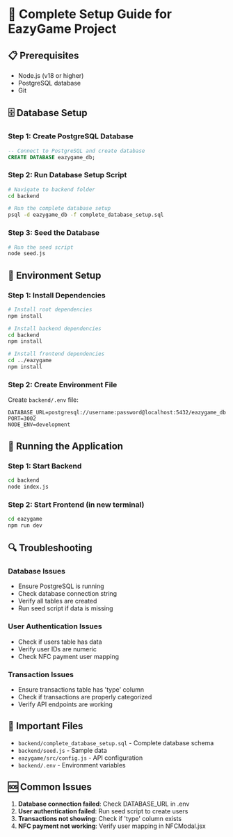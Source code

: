 # 🚀 Complete Setup Guide for EazyGame Project

## 📋 Prerequisites
- Node.js (v18 or higher)
- PostgreSQL database
- Git

## 🗄️ Database Setup

### Step 1: Create PostgreSQL Database
```sql
-- Connect to PostgreSQL and create database
CREATE DATABASE eazygame_db;
```

### Step 2: Run Database Setup Script
```bash
# Navigate to backend folder
cd backend

# Run the complete database setup
psql -d eazygame_db -f complete_database_setup.sql
```

### Step 3: Seed the Database
```bash
# Run the seed script
node seed.js
```

## 🔧 Environment Setup

### Step 1: Install Dependencies
```bash
# Install root dependencies
npm install

# Install backend dependencies
cd backend
npm install

# Install frontend dependencies
cd ../eazygame
npm install
```

### Step 2: Create Environment File
Create `backend/.env` file:
```env
DATABASE_URL=postgresql://username:password@localhost:5432/eazygame_db
PORT=3002
NODE_ENV=development
```

## 🚀 Running the Application

### Step 1: Start Backend
```bash
cd backend
node index.js
```

### Step 2: Start Frontend (in new terminal)
```bash
cd eazygame
npm run dev
```

## 🔍 Troubleshooting

### Database Issues
- Ensure PostgreSQL is running
- Check database connection string
- Verify all tables are created
- Run seed script if data is missing

### User Authentication Issues
- Check if users table has data
- Verify user IDs are numeric
- Check NFC payment user mapping

### Transaction Issues
- Ensure transactions table has 'type' column
- Check if transactions are properly categorized
- Verify API endpoints are working

## 📁 Important Files
- `backend/complete_database_setup.sql` - Complete database schema
- `backend/seed.js` - Sample data
- `eazygame/src/config.js` - API configuration
- `backend/.env` - Environment variables

## 🆘 Common Issues
1. **Database connection failed**: Check DATABASE_URL in .env
2. **User authentication failed**: Run seed script to create users
3. **Transactions not showing**: Check if 'type' column exists
4. **NFC payment not working**: Verify user mapping in NFCModal.jsx
